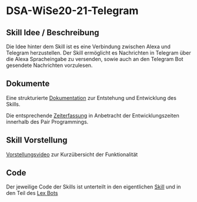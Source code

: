 # DSA-WiSe20-21-Telegram

## Skill Idee / Beschreibung

Die Idee hinter dem Skill ist es eine Verbindung zwischen Alexa und Telegram herzustellen. Der Skill ermöglicht es Nachrichten in Telegram über die Alexa Spracheingabe zu versenden, sowie auch an den Telegram Bot gesendete Nachrichten vorzulesen.

## Dokumente
Eine strukturierte [Dokumentation](https://github.com/nicovogel56/DSA-WiSe20-21-Telegram/blob/main/Dokumentation/DSATelegram_Dokumentation.pdf) zur Entstehung und Entwicklung des Skills.

Die entsprechende [Zeiterfassung](https://github.com/nicovogel56/DSA-WiSe20-21-Telegram/blob/main/Dokumentation/DSATelegram_Zeiterfassung.pdf) in Anbetracht der Entwicklungszeiten innerhalb des Pair Programmings. 

## Skill Vorstellung

[Vorstellungsvideo](https://github.com/nicovogel56/DSA-WiSe20-21-Telegram/blob/main/Dokumentation/DSATelegram_Vorstellungsvideo.mp4) zur Kurzübersicht der Funktionalität

## Code

Der jeweilige Code der Skills ist unterteilt in den eigentlichen [Skill](https://github.com/nicovogel56/DSA-WiSe20-21-Telegram/tree/main/Skill) und in den Teil des [Lex Bots](https://github.com/nicovogel56/DSA-WiSe20-21-Telegram/tree/main/Lex)


